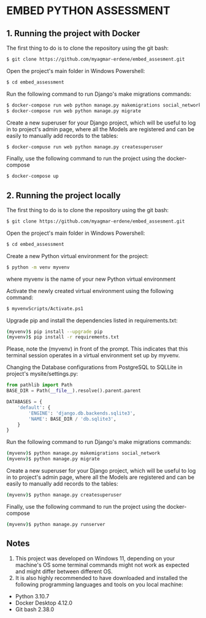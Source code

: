 # EMBED PYTHON ASSESSMENT


## 1. Running the project with Docker

The first thing to do is to clone the repository using the git bash:

```bash
$ git clone https://github.com/myagmar-erdene/embed_assesment.git
```

Open the project's main folder in Windows Powershell:

```bash
$ cd embed_assessment
```

Run the following command to run Django's make migrations commands:
```bash
$ docker-compose run web python manage.py makemigrations social_network
$ docker-compose run web python manage.py migrate
```

Create a new superuser for your Django project, which will be useful to log in 
to project's admin page, where all the Models are registered and can be 
easily to manually add records to the tables:

```bash
$ docker-compuse run web python manage.py createsuperuser
```

Finally, use the following command to run the project using the docker-compose

```bash
$ docker-compose up
```

## 2. Running the project locally

The first thing to do is to clone the repository using the git bash:

```bash
$ git clone https://github.com/myagmar-erdene/embed_assesment.git
```

Open the project's main folder in Windows Powershell:

```bash
$ cd embed_assessment
```

Create a new Python virtual environment for the project:

```bash
$ python -m venv myvenv
```

where myvenv is the name of your new Python virtual environment

Activate the newly created virtual environment using the following command:

```bash
$ myvenvScripts/Activate.ps1
```

Upgrade pip and install the dependencies listed in requirements.txt:

```bash
(myvenv)$ pip install --upgrade pip
(myvenv)$ pip install -r requirements.txt
```

Please, note the (myvenv) in front of the prompt. This indicates that this 
terminal session operates in a virtual environment set up by myvenv.

Changing the Database configurations from PostgreSQL to SQLLite in project's
mysite/settings.py:

```python
from pathlib import Path
BASE_DIR = Path(__file__).resolve().parent.parent

DATABASES = {
    'default': {
        'ENGINE': 'django.db.backends.sqlite3',
        'NAME': BASE_DIR / 'db.sqlite3',
    }
}
```

Run the following command to run Django's make migrations commands:
```bash
(myvenv)$ python manage.py makemigrations social_network
(myvenv)$ python manage.py migrate
```

Create a new superuser for your Django project, which will be useful to log in 
to project's admin page, where all the Models are registered and can be 
easily to manually add records to the tables:

```bash
(myvenv)$ python manage.py createsuperuser
```

Finally, use the following command to run the project using the docker-compose

```bash
(myvenv)$ python manage.py runserver
```

## Notes
1. This project was developed on Windows 11, depending on your machine's OS
some terminal commands might not work as expected and might differ between
different OS.
2. It is also highly recommended to have downloaded and installed the following 
programming languages and tools on you local machine: 
* Python 3.10.7
* Docker Desktop 4.12.0
* Git bash 2.38.0
